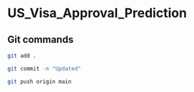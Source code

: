 # US_Visa_Approval_Prediction


## Git commands


```bash
git add .

git commit -m "Updated"

git push origin main
````

